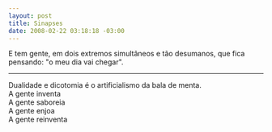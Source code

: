 ```yaml
--- 
layout: post
title: Sinapses
date: 2008-02-22 03:18:18 -03:00
---
```


E tem gente, em dois extremos simultâneos e tão desumanos, que fica pensando:
"o meu dia vai chegar".

---

Dualidade e dicotomia é o artificialismo da bala de menta.  
A gente inventa  
A gente saboreia  
A gente enjoa  
A gente reinventa  

